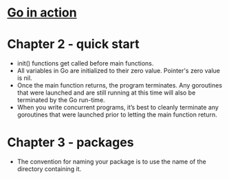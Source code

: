 # [Go in action](https://www.goodreads.com/book/show/22727352-go-in-action?from_search=true)
# Chapter 2 - quick start
- init() functions get called before main functions.
- All variables in Go are initialized to their zero value. Pointer's zero value is nil.
- Once the main function returns, the program terminates. Any goroutines that were launched and are still running at this time will also be terminated by the Go run-time.
- When you write concurrent programs, it’s best to cleanly terminate any goroutines that were launched prior to letting the main function return.

# Chapter 3 - packages
- The convention for naming your package is to use the name of the directory containing it.


